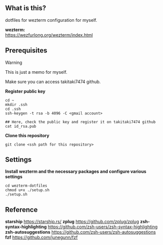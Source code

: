 ## What is this?
dotfiles for wezterm configuration for myself.

**wezterm:**  
https://wezfurlong.org/wezterm/index.html

## Prerequisites
> [!WARNING]
> This is just a memo for myself.  

Make sure you can access takitaki7474 github.


**Register public key**  
```
cd ~
mkdir .ssh
cd .ssh
ssh-keygen -t rsa -b 4096 -C <gmail account>

## Here, check the public key and register it on takitaki7474 github
cat id_rsa.pub
```

**Clone this repository**  
```
git clone <ssh path for this repository>
```

## Settings

**Install wezterm and the necessary packages and configure various settings**  

```
cd wezterm-dotfiles
chmod u+x ./setup.sh
./setup.sh
```

## Reference

**starship**
https://starship.rs/
**zplug**
https://github.com/zplug/zplug
**zsh-syntax-highlighting**
https://github.com/zsh-users/zsh-syntax-highlighting
**zsh-autosuggestions**
https://github.com/zsh-users/zsh-autosuggestions
**fzf**
https://github.com/junegunn/fzf